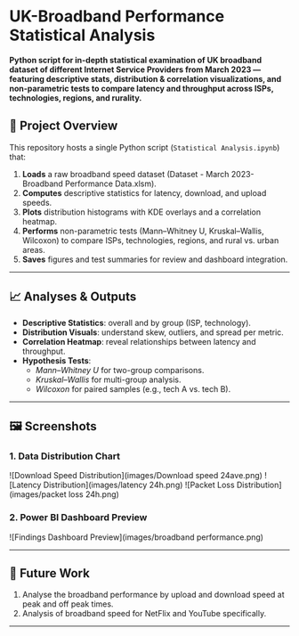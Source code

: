 # UK-Broadband Performance Statistical Analysis

**Python script for in-depth statistical examination of UK broadband dataset of different Internet Service Providers from March 2023 — featuring descriptive stats, distribution & correlation visualizations, and non-parametric tests to compare latency and throughput across ISPs, technologies, regions, and rurality.**


## 📄 Project Overview

This repository hosts a single Python script (`Statistical Analysis.ipynb`) that:

1. **Loads** a raw broadband speed dataset (Dataset - March 2023-Broadband Performance Data.xlsm).
2. **Computes** descriptive statistics for latency, download, and upload speeds.
3. **Plots** distribution histograms with KDE overlays and a correlation heatmap.
4. **Performs** non-parametric tests (Mann–Whitney U, Kruskal–Wallis, Wilcoxon) to compare ISPs, technologies, regions, and rural vs. urban areas.
5. **Saves** figures and test summaries for review and dashboard integration.

---
## 📈 Analyses & Outputs

- **Descriptive Statistics**: overall and by group (ISP, technology).
- **Distribution Visuals**: understand skew, outliers, and spread per metric.
- **Correlation Heatmap**: reveal relationships between latency and throughput.
- **Hypothesis Tests**:
  - *Mann–Whitney U* for two-group comparisons.
  - *Kruskal–Wallis* for multi-group analysis.
  - *Wilcoxon* for paired samples (e.g., tech A vs. tech B).

---

## 🖼️ Screenshots

### 1. Data Distribution Chart

![Download Speed Distribution](images/Download speed 24ave.png)
![Latency Distribution](images/latency 24h.png)
![Packet Loss Distribution](images/packet loss 24h.png)

### 2. Power BI Dashboard Preview

![Findings Dashboard Preview](images/broadband performance.png)

---

## 🔮 Future Work

1. Analyse the broadband performance by upload and download speed at peak and off peak times.
2. Analysis of broadband speed for NetFlix and YouTube specifically.

---

